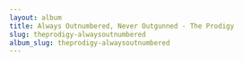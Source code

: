 ```yaml
---
layout: album
title: Always Outnumbered, Never Outgunned - The Prodigy
slug: theprodigy-alwaysoutnumbered
album_slug: theprodigy-alwaysoutnumbered
---
```

